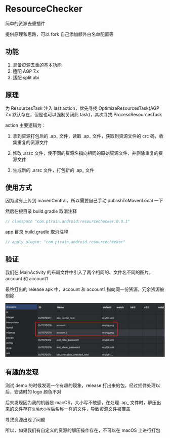 # ResourceChecker

简单的资源去重插件

提供原理和思路，可以 fork 自己添加额外白名单配置等

## 功能

1. 具备资源去重的基本功能
2. 适配 AGP 7.x
3. 适配 split abi

## 原理

为 ResourcesTask 注入 last action，优先寻找 OptimizeResourcesTask(AGP 7.x 默认存在，但是也可以强制关闭此 task)，其次寻找 ProcessResourcesTask

action 主要逻辑为：
1. 拿到资源打包后的 .ap_ 文件，读取 .ap_ 文件，获取到资源文件的 crc 码，收集重复的资源文件

2. 修改 .arsc 文件，使不同的资源名指向相同的原始资源文件，并删除重复的资源文件

3. 生成新的 .arsc 文件，打包新的 .ap_ 文件

## 使用方式

因为没有上传到 mavenCentral，所以需要自己手动 publishToMavenLocal 一下

然后在根目录 build.gradle 取消注释

```groovy
// classpath "com.ptrain.android:resourcechecker:0.0.1"
```
app 目录 build.gradle 取消注释

```groovy
// apply plugin: "com.ptrain.android.resourcechecker"
```

## 验证

我们在 MainActivity 的布局文件中引入了两个相同的、文件名不同的图片，account 和 account1

最终打出的 release apk 中，account 和 account1 指向同一份资源，冗余资源被剔除

![](/doc/arsc_table_duplicated.png)

## 有趣的发现

测试 demo 的时候发现一个有趣的现象，release 打出来的包，经过插件处理以后，安装时的 logo 颜色不对

后来发现因为我的机器是 macOS，大小写不敏感，在处理 .ap_ 文件时，解压出来的文件存在`忽略大小写`后名称一样的文件，导致资源文件被覆盖

导致资源出现了问题

所以，如果我们有自定义的资源的解压操作存在，不可以在 macOS 上进行打包

